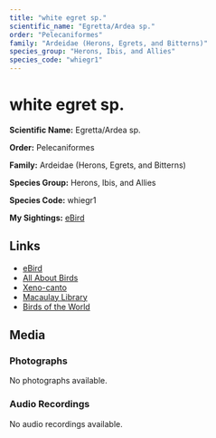 ```yaml
---
title: "white egret sp."
scientific_name: "Egretta/Ardea sp."
order: "Pelecaniformes"
family: "Ardeidae (Herons, Egrets, and Bitterns)"
species_group: "Herons, Ibis, and Allies"
species_code: "whiegr1"
---
```


# white egret sp.

**Scientific Name:** Egretta/Ardea sp.

**Order:** Pelecaniformes

**Family:** Ardeidae (Herons, Egrets, and Bitterns)

**Species Group:** Herons, Ibis, and Allies

**Species Code:** whiegr1

**My Sightings:** [eBird](https://ebird.org/lifelist?r=world&time=life&spp=whiegr1)

## Links
* [eBird](https://ebird.org/species/whiegr1) 
* [All About Birds](https://www.allaboutbirds.org/guide/whiegr1) 
* [Xeno-canto](https://www.xeno-canto.org/species/whiegr1) 
* [Macaulay Library](https://search.macaulaylibrary.org/catalog?taxonCode=whiegr1&sort=rating_rank_desc)
* [Birds of the World](https://birdsoftheworld.org/bow/species/whiegr1)

## Media
### Photographs
No photographs available.

### Audio Recordings
No audio recordings available.

